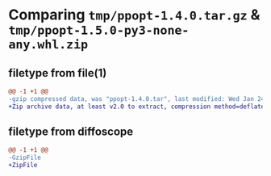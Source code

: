 # Comparing `tmp/ppopt-1.4.0.tar.gz` & `tmp/ppopt-1.5.0-py3-none-any.whl.zip`

## filetype from file(1)

```diff
@@ -1 +1 @@
-gzip compressed data, was "ppopt-1.4.0.tar", last modified: Wed Jan 24 22:53:51 2024, max compression
+Zip archive data, at least v2.0 to extract, compression method=deflate
```

## filetype from diffoscope

```diff
@@ -1 +1 @@
-GzipFile
+ZipFile
```

